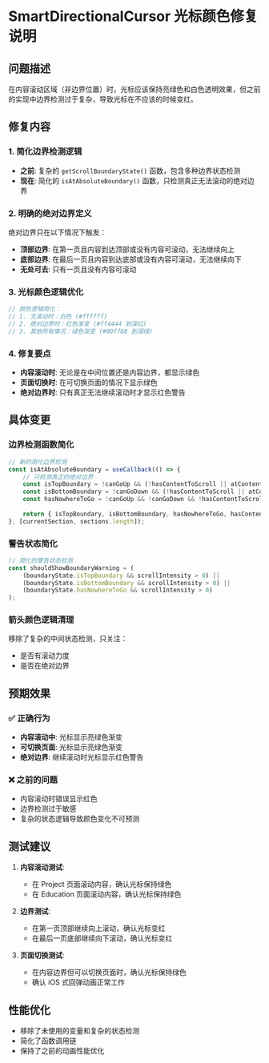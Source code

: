 # SmartDirectionalCursor 光标颜色修复说明

## 问题描述
在内容滚动区域（非边界位置）时，光标应该保持亮绿色和白色透明效果，但之前的实现中边界检测过于复杂，导致光标在不应该的时候变红。

## 修复内容

### 1. 简化边界检测逻辑
- **之前**: 复杂的 `getScrollBoundaryState()` 函数，包含多种边界状态检测
- **现在**: 简化的 `isAtAbsoluteBoundary()` 函数，只检测真正无法滚动的绝对边界

### 2. 明确的绝对边界定义
绝对边界只在以下情况下触发：
- **顶部边界**: 在第一页且内容到达顶部或没有内容可滚动，无法继续向上
- **底部边界**: 在最后一页且内容到达底部或没有内容可滚动，无法继续向下  
- **无处可去**: 只有一页且没有内容可滚动

### 3. 光标颜色逻辑优化
```javascript
// 颜色逻辑简化：
// 1. 无滚动时：白色 (#ffffff)
// 2. 绝对边界时：红色渐变 (#ff4444 到深红)
// 3. 其他所有情况：绿色渐变 (#00ff88 到深绿)
```

### 4. 修复要点
- **内容滚动时**: 无论是在中间位置还是内容边界，都显示绿色
- **页面切换时**: 在可切换页面的情况下显示绿色
- **绝对边界时**: 只有真正无法继续滚动时才显示红色警告

## 具体变更

### 边界检测函数简化
```javascript
// 新的简化边界检测
const isAtAbsoluteBoundary = useCallback(() => {
    // 只检测真正的绝对边界
    const isTopBoundary = !canGoUp && (!hasContentToScroll || atContentTop);
    const isBottomBoundary = !canGoDown && (!hasContentToScroll || atContentBottom);
    const hasNowhereToGo = !canGoUp && !canGoDown && !hasContentToScroll;
    
    return { isTopBoundary, isBottomBoundary, hasNowhereToGo, hasContentToScroll };
}, [currentSection, sections.length]);
```

### 警告状态简化
```javascript
// 简化的警告状态检测
const shouldShowBoundaryWarning = (
    (boundaryState.isTopBoundary && scrollIntensity > 0) ||
    (boundaryState.isBottomBoundary && scrollIntensity > 0) ||
    (boundaryState.hasNowhereToGo && scrollIntensity > 0)
);
```

### 箭头颜色逻辑清理
移除了复杂的中间状态检测，只关注：
- 是否有滚动力度
- 是否在绝对边界

## 预期效果

### ✅ 正确行为
- **内容滚动中**: 光标显示亮绿色渐变
- **可切换页面**: 光标显示亮绿色渐变
- **绝对边界**: 继续滚动时光标显示红色警告

### ❌ 之前的问题
- 内容滚动时错误显示红色
- 边界检测过于敏感
- 复杂的状态逻辑导致颜色变化不可预测

## 测试建议

1. **内容滚动测试**:
   - 在 Project 页面滚动内容，确认光标保持绿色
   - 在 Education 页面滚动内容，确认光标保持绿色

2. **边界测试**:
   - 在第一页顶部继续向上滚动，确认光标变红
   - 在最后一页底部继续向下滚动，确认光标变红

3. **页面切换测试**:
   - 在内容边界但可以切换页面时，确认光标保持绿色
   - 确认 iOS 式回弹动画正常工作

## 性能优化
- 移除了未使用的变量和复杂的状态检测
- 简化了函数调用链
- 保持了之前的动画性能优化
